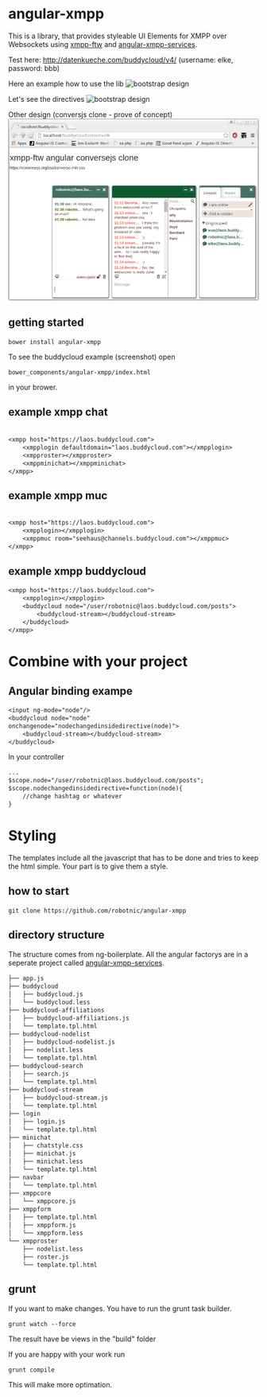 # angular-xmpp

This is a library, that provides styleable UI Elements for XMPP over Websockets using [xmpp-ftw](https://xmpp-ftw.jit.su/) and [angular-xmpp-services](https://github.com/robotnic/angular-xmpp-services/).

Test here:  http://datenkueche.com/buddycloud/v4/ (username: elke, password: bbb)

Here an example how to use the lib
![bootstrap design](https://raw.githubusercontent.com/robotnic/angular-xmpp-services/itemtree/src/assets/docimg/bootstrap.png)

Let's see the directives
![bootstrap design](https://raw.githubusercontent.com/robotnic/angular-xmpp-services/itemtree/src/assets/docimg/bootstrap-annotated.png)

Other design (conversjs clone - prove of concept)
![convers clone](https://raw.githubusercontent.com/robotnic/angular-converse/master/screenshots/beta.png)

## getting started

```
bower install angular-xmpp
```

To see the buddycloud example (screenshot) open 
```
bower_components/angular-xmpp/index.html
```
in your brower.

## example xmpp chat
```

<xmpp host="https://laos.buddycloud.com">
    <xmpplogin defaultdomain="laos.buddycloud.com"></xmpplogin>
    <xmpproster></xmpproster>
    <xmppminichat></xmppminichat>
</xmpp>

```

## example xmpp muc
```

<xmpp host="https://laos.buddycloud.com">
    <xmpplogin></xmpplogin>
    <xmppmuc room="seehaus@channels.buddycloud.com"></xmppmuc>
</xmpp>

```

## example xmpp buddycloud

```
<xmpp host="https://laos.buddycloud.com">
    <xmpplogin></xmpplogin>
    <buddycloud node="/user/robotnic@laos.buddycloud.com/posts">
        <buddycloud-stream></buddycloud-stream>
    </buddycloud>
</xmpp>

```


# Combine with your project

## Angular binding exampe
```
<input ng-mode="node"/>
<buddycloud node="node" onchangenode="nodechangedinsidedirective(node)">
    <buddycloud-stream></buddycloud-stream>
</buddycloud>
```

In your controller
```
...
$scope.node="/user/robotnic@laos.buddycloud.com/posts";
$scope.nodechangedinsidedirective=function(node){
    //change hashtag or whatever
}

```

# Styling

The templates include all the javascript that has to be done and tries to keep the html simple.
Your part is to give them a style.

## how to start

```
git clone https://github.com/robotnic/angular-xmpp
```

## directory structure

The structure comes from ng-boilerplate. All the angular factorys are in a seperate project called [angular-xmpp-services](https://github.com/robotnic/angular-xmpp-services/).


```
├── app.js
├── buddycloud
│   ├── buddycloud.js
│   └── buddycloud.less
├── buddycloud-affiliations
│   ├── buddycloud-affiliations.js
│   └── template.tpl.html
├── buddycloud-nodelist
│   ├── buddycloud-nodelist.js
│   ├── nodelist.less
│   └── template.tpl.html
├── buddycloud-search
│   ├── search.js
│   └── template.tpl.html
├── buddycloud-stream
│   ├── buddycloud-stream.js
│   └── template.tpl.html
├── login
│   ├── login.js
│   └── template.tpl.html
├── minichat
│   ├── chatstyle.css
│   ├── minichat.js
│   ├── minichat.less
│   └── template.tpl.html
├── navbar
│   └── template.tpl.html
├── xmppcore
│   └── xmppcore.js
├── xmppform
│   ├── template.tpl.html
│   ├── xmppform.js
│   └── xmppform.less
└── xmpproster
    ├── nodelist.less
    ├── roster.js
    └── template.tpl.html

```



## grunt

If you want to make changes. You have to run the grunt task builder.

```
grunt watch --force
```
The result have be views in the "build" folder


If you are happy with your work run 
```
grunt compile
```
This will make more optimation.



















